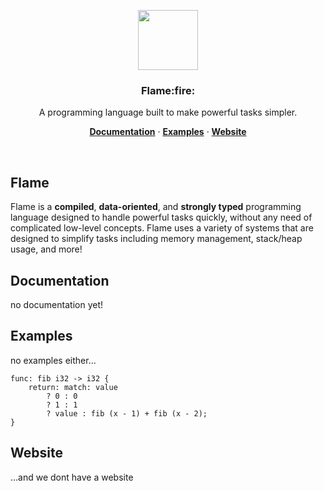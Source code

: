 <p align="center">
  <a>
    <img src="https://avatars.githubusercontent.com/u/98204361?s=200&v=4" height="96">
    <h3 align="center">Flame:fire:</h3>
  </a>
</p>

<p align="center">
  A programming language built to make powerful tasks simpler.
</p>

<p align="center">
  <a href="https://github.com/theflamelang/FlameSharp"><strong>Documentation</strong></a> ·
  <a href="https://github.com/theflamelang/FlameSharp"><strong>Examples</strong></a> ·
  <a href="https://github.com/theflamelang/FlameSharp"><strong>Website</strong></a>
</p>
<br/>

## Flame

Flame is a **compiled**, **data-oriented**, and **strongly typed** programming language designed to handle powerful tasks quickly, without any need of complicated low-level concepts. Flame uses a variety of systems that are designed to simplify tasks including memory management, stack/heap usage, and more!

## Documentation

no documentation yet!

## Examples

no examples either...
```zig
func: fib i32 -> i32 {
    return: match: value
        ? 0 : 0
        ? 1 : 1
        ? value : fib (x - 1) + fib (x - 2);
}
```

## Website

...and we dont have a website
